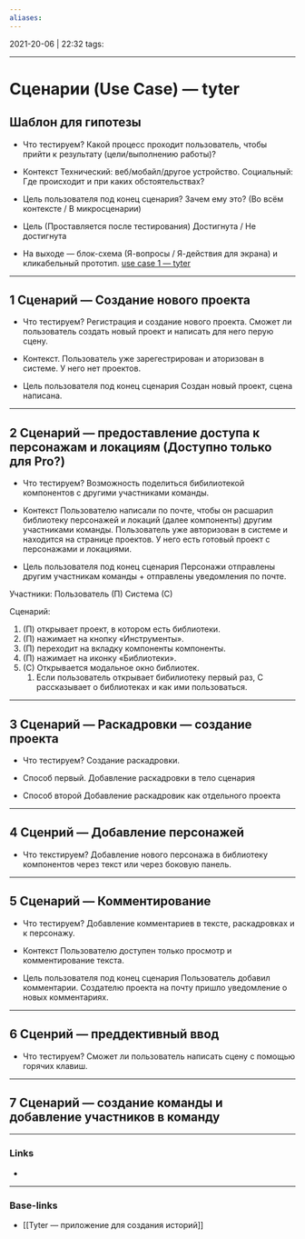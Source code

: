 ```yaml
---
aliases:
---
```

2021-20-06 | 22:32
tags: 
___

# Сценарии (Use Case) — tyter

## Шаблон для гипотезы
* Что тестируем?
Какой процесс проходит пользователь, чтобы прийти к результату (цели/выполнению работы)?

* Контекст
Технический: веб/мобайл/другое устройство. 
Социальный: Где происходит и при каких обстоятельствах? 

* Цель пользователя под конец сценария? Зачем ему это?
(Во всём контексте / В микросценарии)

* Цель (Проставляется после тестирования)
Достигнута / Не достигнута

* На выходе — блок-схема (Я-вопросы / Я-действия для экрана) и кликабельный прототип.
[use case 1 — tyter]()

---
## 1 Сценарий — Создание нового проекта
* Что тестируем?
Регистрация и создание нового проекта.
Сможет ли пользователь создать новый проект и написать для него перую сцену.

* Контекст.
Пользователь уже зарегестрирован и аторизован в системе. У него нет проектов.

* Цель пользователя под конец сценария
Создан новый проект, сцена написана.

---
## 2 Сценарий  — предоставление доступа к персонажам и локациям (Доступно только для Pro?)
* Что тестируем?
Возможность поделиться бибилиотекой компонентов с другими участниками команды.

* Контекст
Пользователю написали по почте, чтобы он расшарил библиотеку персонажей и локаций (далее компоненты) другим участниками команды. Пользователь уже авторизован в системе и находится на странице проектов. У него есть готовый проект с персонажами и локациями.

* Цель пользователя под конец сценария
Персонажи отправлены другим участникам команды + отправлены уведомления по почте.

Участники: 
Пользователь (П)
Система (С)

Сценарий:
1. (П) открывает проект, в котором есть библиотеки.
2. (П) нажимает на кнопку «Инструменты».
3. (П) переходит на вкладку компоненты компоненты. 
4. (П) нажимает на иконку «Библиотеки».
5. (С) Открывается модальное окно библиотек.
	1. Если пользователь открывает бибилиотеку первый раз, С рассказывает о библиотеках и как ими пользоваться.



---

## 3 Сценарий — Раскадровки — создание проекта
* Что тестируем?
Создание раскадровки.

- Способ первый. 
Добавление раскадровки в тело сценария

- Способ второй
Добавление раскадровик как отдельного проекта




---

## 4 Сценрий — Добавление персонажей
* Что текстируем?
Добавление нового персонажа в библиотеку компонентов через текст или через боковую панель.

---

## 5 Сценарий — Комментирование
* Что тестируем?
Добавление комментариев в тексте, раскадровках и к персонажу.

* Контекст
Пользователю доступен только просмотр и комментирование текста.

* Цель пользователя под конец сценария
Пользователь добавил комментарии. Создателю проекта на почту пришло уведомление о новых комментариях.

---

## 6 Сценрий — преддективный ввод
* Что тестируем?
Сможет ли пользователь написать сцену с помощью горячих клавиш.

---

## 7 Сценарий —  создание команды и добавление участников в команду




___
### Links
- 

___
### Base-links
- [[Tyter — приложение для создания историй]]

